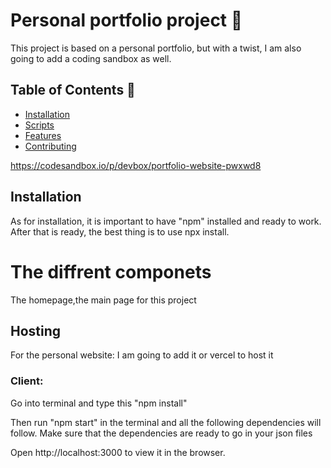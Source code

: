  # Personal portfolio project 🚀
This project is based on a personal portfolio, but with a twist, I am also going to add a coding sandbox as well. 

## Table of Contents 🤖
- [Installation](#installation)
- [Scripts](#Scripts)
- [Features](#features)
- [Contributing](#contributing)

https://codesandbox.io/p/devbox/portfolio-website-pwxwd8
## Installation

As for installation, it is important to have "npm" installed and ready to work. After that is ready, the best thing is to use npx install.

# The diffrent componets 
The homepage,the main page for this project

## Hosting
For the personal website: I am going to add it or vercel to host it

### Client:
Go into terminal and type this "npm install"

Then run "npm start" in the terminal and all the following dependencies will follow. Make sure that the dependencies are ready to go in your json files 

Open http://localhost:3000 to view it in the browser.








